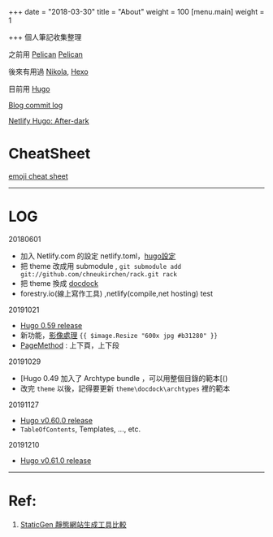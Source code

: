 +++
date = "2018-03-30"
title = "About"
weight = 100
[menu.main]
weight = 1

+++
個人筆記收集整理

之前用  [Pelican](https://github.com/getpelican/pelican) [Pelican](https://github.com/getpelican/pelican)

後來有用過 [Nikola](https://github.com/getnikola/nikola),  [Hexo](https://github.com/hexojs/hexo)

目前用 [Hugo](https://github.com/gohugoio/hugo)

[Blog commit log](https://github.com/MagicSword/magicsword.github.io-source/commits/master)

[Netlify Hugo: After-dark](https://after-dark.netlify.com)

# CheatSheet

[emoji cheat sheet](https://www.webpagefx.com/tools/emoji-cheat-sheet/)

***

# LOG

20180601

* 加入 Netlify.com 的設定 netlify.toml，[hugo設定](https://gohugo.io/hosting-and-deployment/hosting-on-netlify/)
* 把 theme 改成用 submodule , `git submodule add git://github.com/chneukirchen/rack.git rack`
* 把 theme 換成  [docdock](https://docdock.netlify.com/)
* forestry.io(線上寫作工具) ,netlify(compile,net hosting) test

20191021

* [Hugo 0.59 release](https://github.com/gohugoio/hugo/releases/tag/v0.59.0)
* 新功能，[影像處理](https://gohugo.io/content-management/image-processing/#image-processing-options) `{{ $image.Resize "600x jpg #b31280" }}` 
* [PageMethod](https://gohugo.io/variables/pages/) : 上下頁，上下段

20191029

* [Hugo 0.49 加入了 Archtype bundle ，可以用整個目錄的範本[()
* 改完 `theme` 以後，記得要更新 `theme\docdock\archtypes` 裡的範本


20191127

* [Hugo v0.60.0 release](https://github.com/gohugoio/hugo/releases/tag/v0.60.0)
* `TableOfContents`, Templates, ..., etc.

20191210

* [Hugo v0.61.0 release](https://github.com/gohugoio/hugo/releases/tag/v0.61.0)


***

# Ref:

1. [StaticGen 靜態網站生成工具比較](https://www.staticgen.com/)
